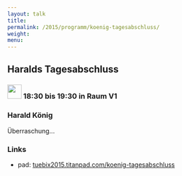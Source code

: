 ```yaml
---
layout: talk
title:
permalink: /2015/programm/koenig-tagesabschluss/
weight: 
menu:
---
```

## Haralds&nbsp;Tagesabschluss

### <img height = "32" src="../../images/talk.svg"> 18:30 bis 19:30 in Raum V1

### Harald&nbsp;König

Überraschung...

### Links

- pad: <a href="https://tuebix2015.titanpad.com/koenig-tagesabschluss" target="_blank">tuebix2015.titanpad.com/koenig-tagesabschluss</a>
